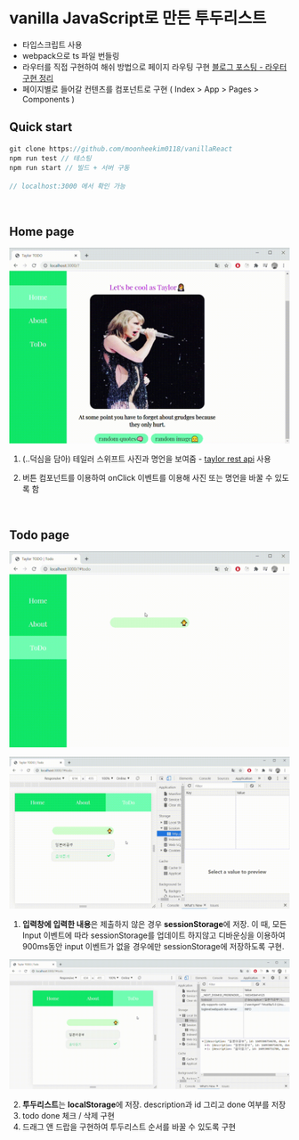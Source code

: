 # vanilla JavaScript로 만든 투두리스트

-   타입스크립트 사용
-   webpack으로 ts 파일 번들링
-   라우터를 직접 구현하여 해쉬 방법으로 페이지 라우팅 구현 [블로그 포스팅 - 라우터 구현 정리](https://mooneedev.netlify.app/Frontend/%EB%B0%94%EB%8B%90%EB%9D%BC%EC%9E%90%EB%B0%94%EC%8A%A4%ED%81%AC%EB%A6%BD%ED%8A%B8%EB%A1%9C%20%EB%A6%AC%EC%95%A1%ED%8A%B8%20%EB%94%B0%EB%9D%BC%EC%9E%A1%EA%B8%B0/)
-   페이지별로 들어갈 컨텐츠를 컴포넌트로 구현 ( Index > App > Pages > Components )

## Quick start

```javascript
git clone https://github.com/moonheekim0118/vanillaReact
npm run test // 테스팅
npm run start // 빌드 + 서버 구동

// localhost:3000 에서 확인 가능
```

<br/>

## Home page

![](./demos/demo1.gif)

1. (..덕심을 담아) 테일러 스위프트 사진과 명언을 보여줌 - [taylor rest api](https://taylor.rest/) 사용

2. 버튼 컴포넌트를 이용하여 onClick 이벤트를 이용해 사진 또는 명언을 바꿀 수 있도록 함

<br/>

## Todo page

![](./demos/demo2.gif)


![](./demos/demo4.gif)

1. **입력창에 입력한 내용**은 제출하지 않은 경우 **sessionStorage**에 저장. 이 때, 모든 Input 이벤트에 따라 sessionStorage를 업데이트 하지않고 디바운싱을 이용하여 900ms동안 input 이벤트가 없을 경우에만 sessionStorage에 저장하도록 구현.

![](./demos/demo3.gif)

2. **투두리스트**는 **localStorage**에 저장. description과 id 그리고 done 여부를 저장
3. todo done 체크 / 삭제 구현
4. 드래그 앤 드랍을 구현하여 투두리스트 순서를 바꿀 수 있도록 구현

<br/>
